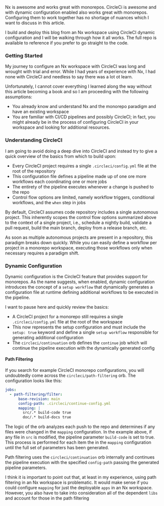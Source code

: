 Nx is awesome and works great with monorepos. CircleCi is awesome and with dynamic configuration enabled also works great with monorepos. Configuring them to work together has no shortage of nuances which I want to discuss in this article.

I build and deploy this blog from an Nx workspace using CircleCI dynamic configuration and I will be walking through how it all works. The full repo is available to reference if you prefer to go straight to the code.

### Getting Started

My journey to configure an Nx workspace with CircleCI was long and wrought with trial and error. While I had years of experience with Nx, I had none with CircleCI and needless to say there was a lot ot learn.

Unfortunately, I cannot cover everything I learned along the way without this article becoming a book and so I am proceeding with the following assumptions:

- You already know and understand Nx and the monorepo paradigm and have an existing workspace
- You are familiar with CI/CD pipelines and possibly CircleCI; in fact, you might already be in the process of configuring CircleCI in your workspace and looking for additional resources.

### Understanding CircleCI

I am going to avoid doing a deep dive into CircleCI and instead try to give a quick overview of the basics from which to build upon:

- Every CircleCI project requires a single `.circleci/config.yml` file at the root of the repository
- This configuration file defines a pipeline made up of one ore more workflows each coordinating one or more jobs
- The entirety of the pipeline executes whenever a change is pushed to the repo
- Control flow options are limited, namely workflow triggers, conditional workflows, and the `when` step in jobs

By default, CircleCI assumes code repository includes a single autonomous project. This inherently scopes the control flow options summarized above to the context of a single project, i.e., schedule a nightly build, validate a pull request, build the main branch, deploy from a release branch, etc.

As soon as multiple autonomous projects are present in a repository, this paradigm breaks down quickly. While you can easily define a workflow per project in a monorepo workspace, executing those workflows only when necessary requires a paradigm shift.

### Dynamic Configuration

Dynamic configuration is the CircleCI feature that provides support for monorepos. As the name suggests, when enabled, dynamic configuration introduces the concept of a `setup workflow` that dynamically generates a configuration file at runtime defining additional workflows to be executed in the pipeline.

I want to pause here and quickly review the basics:

- A CircleCI project for a monorepo still requires a single `.circleci/config.yml` file at the root of the workspace
- This now represents the setup configuration and must include the `setup: true` keyword and define a single `setup workflow` responsible for generating additional configuration
- The `circleci/continuation` orb defines the `continue` job which will continue the pipeline execution with the dynamically generated config

#### Path Filtering

If you search for example CircleCI monorepo configurations, you will undoubtedly come across the `circleci/path-filtering` orb. The configuration looks like this:

```yml
jobs:
  - path-filtering/filter:
      base-revision: main
      config-path: .circleci/continue-config.yml
      mapping: |
        src/.* build-code true
        doc/.* build-docs true
```

The logic of the orb analyzes each push to the repo and determines if any files were changed in the `mapping` configuration. In the example above, if any file in `src` is modified, the pipeline parameter `build-code` is set to true. This process is performed for each item the in the `mapping` configuration until the full set of parameters has been generated.

Path filtering uses the `circleci/continuation` orb internally and continues the pipeline execution with the specified `config-path` passing the generated pipeline parameters.

I think it is important to point out that, at least in my experience, using path filtering in an Nx workspace is problematic. It would make sense if you could configure `mapping` for just the deployable `apps` in an Nx workspace. However, you also have to take into consideration all of the dependent `libs` and account for those in the path filtering
